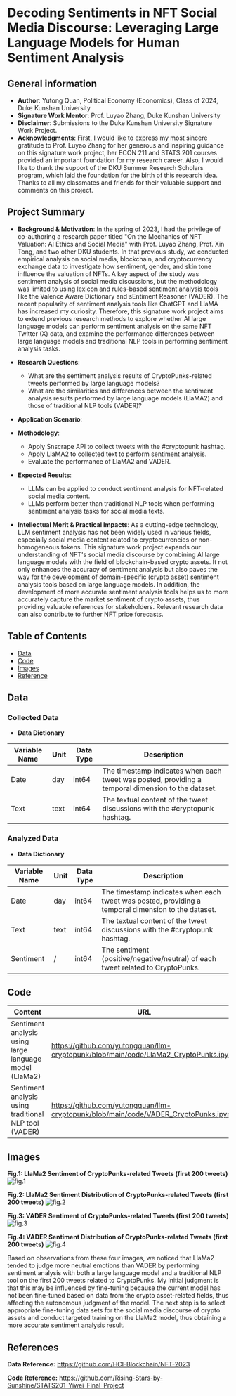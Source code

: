 # Decoding Sentiments in NFT Social Media Discourse: Leveraging Large Language Models for Human Sentiment Analysis

## General information
- **Author**: Yutong Quan, Political Economy (Economics), Class of 2024, Duke Kunshan University
- **Signature Work Mentor**: Prof. Luyao Zhang, Duke Kunshan University
- **Disclaimer**: Submissions to the Duke Kunshan University Signature Work Project.
- **Acknowledgments**: First, I would like to express my most sincere gratitude to Prof. Luyao Zhang for her generous and inspiring guidance on this signature work project, her ECON 211 and STATS 201 courses provided an important foundation for my research career. Also, I would like to thank the support of the DKU Summer Research Scholars program, which laid the foundation for the birth of this research idea. Thanks to all my classmates and friends for their valuable support and comments on this project.

## Project Summary
- **Background & Motivation**:
In the spring of 2023, I had the privilege of co-authoring a research paper titled "On the Mechanics of NFT Valuation: AI Ethics and Social Media" with Prof. Luyao Zhang, Prof. Xin Tong, and two other DKU students. In that previous study, we conducted empirical analysis on social media, blockchain, and cryptocurrency exchange data to investigate how sentiment, gender, and skin tone influence the valuation of NFTs. A key aspect of the study was sentiment analysis of social media discussions, but the methodology was limited to using lexicon and rules-based sentiment analysis tools like the Valence Aware Dictionary and sEntiment Reasoner (VADER). The recent popularity of sentiment analysis tools like ChatGPT and LlaMA has increased my curiosity. Therefore, this signature work project aims to extend previous research methods to explore whether AI large language models can perform sentiment analysis on the same NFT Twitter (X) data, and examine the performance differences between large language models and traditional NLP tools in performing sentiment analysis tasks.
- **Research Questions**:
  -  What are the sentiment analysis results of CryptoPunks-related tweets performed by large language models?
  -  What are the similarities and differences between the sentiment analysis results performed by large language models (LlaMA2) and those of traditional NLP tools (VADER)?
- **Application Scenario**: 

- **Methodology**:
  - Apply Snscrape API to collect tweets with the #cryptopunk hashtag.
  - Apply LlaMA2 to collected text to perform sentiment analysis.
  - Evaluate the performance of LlaMA2 and VADER.
- **Expected Results**:
  - LLMs can be applied to conduct sentiment analysis for NFT-related social media content.
  - LLMs perform better than traditional NLP tools when performing sentiment analysis tasks for social media texts.
- **Intellectual Merit & Practical Impacts**: 
As a cutting-edge technology, LLM sentiment analysis has not been widely used in various fields, especially social media content related to cryptocurrencies or non-homogeneous tokens. This signature work project expands our understanding of NFT's social media discourse by combining AI large language models with the field of blockchain-based crypto assets. It not only enhances the accuracy of sentiment analysis but also paves the way for the development of domain-specific (crypto asset) sentiment analysis tools based on large language models. In addition, the development of more accurate sentiment analysis tools helps us to more accurately capture the market sentiment of crypto assets, thus providing valuable references for stakeholders. Relevant research data can also contribute to further NFT price forecasts.

## Table of Contents
- [Data](https://github.com/yutongquan/llm-cryptopunk/tree/main?tab=readme-ov-file#data)
- [Code](https://github.com/yutongquan/llm-cryptopunk/tree/main?tab=readme-ov-file#code)
- [Images](https://github.com/yutongquan/llm-cryptopunk/tree/main?tab=readme-ov-file#images)
- [Reference](https://github.com/yutongquan/llm-cryptopunk/tree/main?tab=readme-ov-file#reference)

## Data

### Collected Data
- **Data Dictionary**

| **Variable Name**	| **Unit**	| **Data Type**	| **Description** |
|---|---|---|---|
|Date|day|int64|The timestamp indicates when each tweet was posted, providing a temporal dimension to the dataset.|
|Text|text|int64|The textual content of the tweet discussions with the #cryptopunk hashtag.|

### Analyzed Data
- **Data Dictionary**

| **Variable Name**	| **Unit**	| **Data Type**	| **Description** |
|---|---|---|---|
|Date|day|int64|The timestamp indicates when each tweet was posted, providing a temporal dimension to the dataset.|
|Text|text|int64|The textual content of the tweet discussions with the #cryptopunk hashtag.|
|Sentiment|/|int64|The sentiment (positive/negative/neutral) of each tweet related to CryptoPunks.|

## Code

| **Content** | **URL** |
|---|---|
|Sentiment analysis using large language model (LlaMa2) |https://github.com/yutongquan/llm-cryptopunk/blob/main/code/LlaMa2_CryptoPunks.ipynb|
|Sentiment analysis using traditional NLP tool (VADER) |https://github.com/yutongquan/llm-cryptopunk/blob/main/code/VADER_CryptoPunks.ipynb|

## Images

**Fig.1: LlaMa2 Sentiment of CryptoPunks-related Tweets (first 200 tweets)**
![fig.1](https://github.com/yutongquan/llm-cryptopunk/blob/main/image/llama2-sentiment-graph.png)

**Fig.2: LlaMa2 Sentiment Distribution of CryptoPunks-related Tweets (first 200 tweets)**
![fig.2](https://github.com/yutongquan/llm-cryptopunk/blob/main/image/llama2-distribution.png)

**Fig.3: VADER Sentiment of CryptoPunks-related Tweets (first 200 tweets)**
![fig.3](https://github.com/yutongquan/llm-cryptopunk/blob/main/image/vader-sentiment-graph.png)

**Fig.4: VADER Sentiment Distribution of CryptoPunks-related Tweets (first 200 tweets)**
![fig.4](https://github.com/yutongquan/llm-cryptopunk/blob/main/image/vader-distribution.png)

Based on observations from these four images, we noticed that LlaMa2 tended to judge more neutral emotions than VADER by performing sentiment analysis with both a large language model and a traditional NLP tool on the first 200 tweets related to CryptoPunks. My initial judgment is that this may be influenced by fine-tuning because the current model has not been fine-tuned based on data from the crypto asset-related fields, thus affecting the autonomous judgment of the model. The next step is to select appropriate fine-tuning data sets for the social media discourse of crypto assets and conduct targeted training on the LlaMa2 model, thus obtaining a more accurate sentiment analysis result.

## References
**Data Reference:** 
https://github.com/HCI-Blockchain/NFT-2023

**Code Reference:** 
https://github.com/Rising-Stars-by-Sunshine/STATS201_Yiwei_Final_Project
